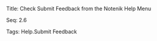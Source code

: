 Title:  Check Submit Feedback from the Notenik Help Menu

Seq:    2.6

Tags:   Help.Submit Feedback

